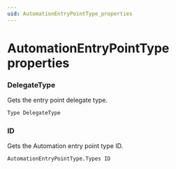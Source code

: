 ```yaml
---
uid: AutomationEntryPointType_properties
---
```


# AutomationEntryPointType properties

### DelegateType

Gets the entry point delegate type.

```txt
Type DelegateType
```

### ID

Gets the Automation entry point type ID.

```txt
AutomationEntryPointType.Types ID
```
